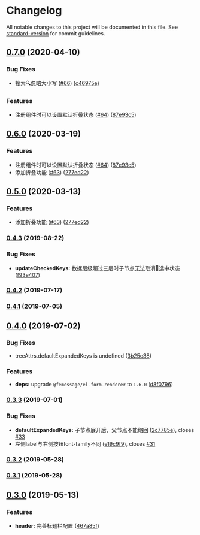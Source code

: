 # Changelog

All notable changes to this project will be documented in this file. See [standard-version](https://github.com/conventional-changelog/standard-version) for commit guidelines.

## [0.7.0](https://github.com/FEMessage/el-data-tree/compare/v0.6.0...v0.7.0) (2020-04-10)


### Bug Fixes

* 搜索🔍忽略大小写 ([#66](https://github.com/FEMessage/el-data-tree/issues/66)) ([c46975e](https://github.com/FEMessage/el-data-tree/commit/c46975e))


### Features

* 注册组件时可以设置默认折叠状态 ([#64](https://github.com/FEMessage/el-data-tree/issues/64)) ([87e93c5](https://github.com/FEMessage/el-data-tree/commit/87e93c5))



## [0.6.0](https://github.com/FEMessage/el-data-tree/compare/v0.5.0...v0.6.0) (2020-03-19)


### Features

* 注册组件时可以设置默认折叠状态 ([#64](https://github.com/FEMessage/el-data-tree/issues/64)) ([87e93c5](https://github.com/FEMessage/el-data-tree/commit/87e93c5))
* 添加折叠功能 ([#63](https://github.com/FEMessage/el-data-tree/issues/63)) ([277ed22](https://github.com/FEMessage/el-data-tree/commit/277ed22))



## [0.5.0](https://github.com/FEMessage/el-data-tree/compare/v0.4.3...v0.5.0) (2020-03-13)


### Features

* 添加折叠功能 ([#63](https://github.com/FEMessage/el-data-tree/issues/63)) ([277ed22](https://github.com/FEMessage/el-data-tree/commit/277ed22))



### [0.4.3](https://github.com/FEMessage/el-data-tree/compare/v0.4.2...v0.4.3) (2019-08-22)


### Bug Fixes

* **updateCheckedKeys:** 数据层级超过三层时子节点无法取消选中状态 ([f93e407](https://github.com/FEMessage/el-data-tree/commit/f93e407))



### [0.4.2](https://github.com/FEMessage/el-data-tree/compare/v0.4.1...v0.4.2) (2019-07-17)



### [0.4.1](https://github.com/FEMessage/el-data-tree/compare/v0.4.0...v0.4.1) (2019-07-05)



## [0.4.0](https://github.com/FEMessage/el-data-tree/compare/v0.3.3...v0.4.0) (2019-07-02)


### Bug Fixes

* treeAttrs.defaultExpandedKeys is undefined  ([3b25c38](https://github.com/FEMessage/el-data-tree/commit/3b25c38))


### Features

* **deps:** upgrade `@femessage/el-form-renderer` to `1.6.0`   ([d8f0796](https://github.com/FEMessage/el-data-tree/commit/d8f0796))



### [0.3.3](https://github.com/FEMessage/el-data-tree/compare/v0.3.2...v0.3.3) (2019-07-01)


### Bug Fixes

* **defaultExpandedKeys:** 子节点展开后，父节点不能缩回 ([2c7785e](https://github.com/FEMessage/el-data-tree/commit/2c7785e)), closes [#33](https://github.com/FEMessage/el-data-tree/issues/33)
* 左侧label与右侧按钮font-family不同   ([e19c9f9](https://github.com/FEMessage/el-data-tree/commit/e19c9f9)), closes [#31](https://github.com/FEMessage/el-data-tree/issues/31)



### [0.3.2](https://github.com/FEMessage/el-data-tree/compare/v0.3.1...v0.3.2) (2019-05-28)



### [0.3.1](https://github.com/FEMessage/el-data-tree/compare/v0.3.0...v0.3.1) (2019-05-28)



## [0.3.0](https://github.com/FEMessage/el-data-tree/compare/v0.2.0...v0.3.0) (2019-05-13)


### Features

* **header:** 完善标题栏配置  ([467a85f](https://github.com/FEMessage/el-data-tree/commit/467a85f))
